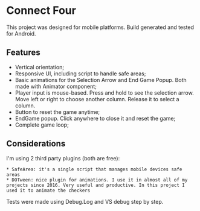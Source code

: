 # Connect Four

This project was designed for mobile platforms. Build generated and tested for Android.

## Features

* Vertical orientation;
* Responsive UI, including script to handle safe areas;
* Basic animations for the Selection Arrow and End Game Popup. Both made with Animator component;
* Player input is mouse-based. Press and hold to see the selection arrow. Move left or right to choose another column. Release it to select a column.
* Button to reset the game anytime;
* EndGame popup. Click anywhere to close it and reset the game; 
* Complete game loop;

## Considerations

I'm using 2 third party plugins (both are free): 

	* SafeArea: it's a single script that manages mobile devices safe areas
	* DOTween: nice plugin for animations. I use it in almost all of my projects since 2016. Very useful and productive. In this project I used it to animate the checkers

Tests were made using Debug.Log and VS debug step by step.

